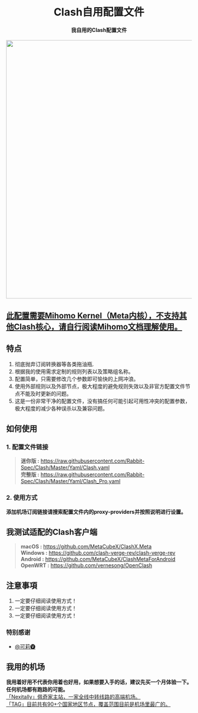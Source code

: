 <h1 align="center">Clash自用配置文件</h1>

<h4 align="center">我自用的Clash配置文件 </h4>

<p align="center">
<img src="https://raw.githubusercontent.com/Rabbit-Spec/Clash/Master/img/1.PNG" width="700"></img>
</p>

## [此配置需要Mihomo Kernel（Meta内核），不支持其他Clash核心，请自行阅读Mihomo文档理解使用。](https://github.com/MetaCubeX/mihomo/tree/Alpha) <br>

## 特点
1. 彻底抛弃订阅转换器等各类拖油瓶.
2. 根据我的使用需求定制的规则列表以及策略组名称。
3. 配置简单，只需要修改几个参数即可愉快的上网冲浪。
4. 使用外部规则以及外部节点，极大程度的避免规则失效以及非官方配置文件节点不能及时更新的问题。
5. 这是一份非常干净的配置文件，没有搞任何可能引起可用性冲突的配置参数，极大程度的减少各种误杀以及兼容问题。

## 如何使用
### 1. 配置文件链接
> **迷你版 :** https://raw.githubusercontent.com/Rabbit-Spec/Clash/Master/Yaml/Clash.yaml<br>
> **完整版 :** https://raw.githubusercontent.com/Rabbit-Spec/Clash/Master/Yaml/Clash_Pro.yaml<br>
### 2. 使用方式
**添加机场订阅链接请搜索配置文件内的proxy-providers并按照说明进行设置。**<br>

## 我测试适配的Clash客户端
> **macOS :** https://github.com/MetaCubeX/ClashX.Meta<br>
> **Windows :** https://github.com/clash-verge-rev/clash-verge-rev<br>
> **Android :** https://github.com/MetaCubeX/ClashMetaForAndroid<br>
> **OpenWRT :** https://github.com/vernesong/OpenClash<br>


## 注意事項
1. 一定要仔细阅读使用方式！
2. 一定要仔细阅读使用方式！
3. 一定要仔细阅读使用方式！

### 特别感谢
- [@可莉🅥](https://gitlab.com/lodepuly/vpn_tool/-/tree/master/Tool/Clash/Config)

## 我用的机场
**我用着好用不代表你用着也好用，如果想要入手的话，建议先买一个月体验一下。任何机场都有跑路的可能。**<br>
[「Nexitally」佩奇家主站，一家全线中转线路的高端机场。](https://naixii.com/signupbyemail.aspx?MemberCode=0b532ff85dda43e595fb1ae17843ae6d20211110231626) <br>
[「TAG」目前共有90+个国家地区节点，覆盖范围目前是机场里最广的。](https://tagss.pro#/register?invite=hlnIqYOx) <br>
